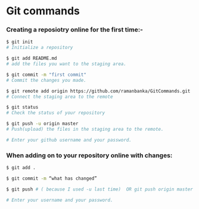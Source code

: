 # Git commands


### Creating a reposiotry online for the first time:-

``` sh
$ git init
# Initialize a repository

$ git add README.md
# add the files you want to the staging area.

$ git commit -m "first commit"
# Commit the changes you made.

$ git remote add origin https://github.com/ramanbanka/GitCommands.git
# Connect the staging area to the remote

$ git status
# Check the status of your repository

$ git push -u origin master
# Push(upload) the files in the staging area to the remote.

# Enter your github username and your password.

```

### When adding on to your repository online with changes:

``` sh
$ git add .

$ git commit -m “what has changed”

$ git push # ( because I used -u last time)  OR git push origin master

# Enter your username and your password.

```

